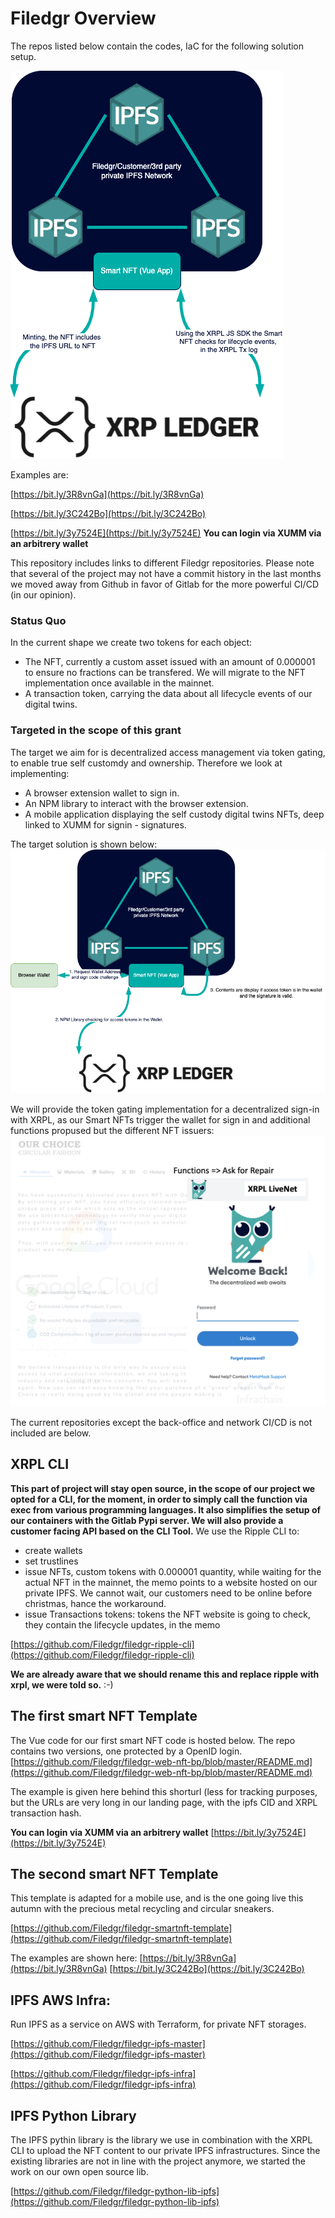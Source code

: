 # Filedgr Overview

The repos listed below contain the codes, IaC for the following solution setup.

![Infra Image](https://github.com/Filedgr/filedgr-overview/blob/main/SmartNFTDiamgram.drawio.png)

Examples are:

[https://bit.ly/3R8vnGa](https://bit.ly/3R8vnGa)

[https://bit.ly/3C242Bo](https://bit.ly/3C242Bo)

[https://bit.ly/3y7524E](https://bit.ly/3y7524E) __You can login via XUMM via an arbitrery wallet__

This repository includes links to different Filedgr repositories. Please note that several of the project may not have a commit history in the last months we moved away from Github in favor of Gitlab for the more powerful CI/CD (in our opinion).

### Status Quo
In the current shape we create two tokens for each object:
- The NFT, currently a custom asset issued with an amount of 0.000001 to ensure no fractions can be transfered. We will migrate to the NFT implementation once available in the mainnet. 
- A transaction token, carrying the data about all lifecycle events of our digital twins.

### Targeted in the scope of this grant
The target we aim for is decentralized access management via token gating, to enable true self customdy and ownership. Therefore we look at implementing:
- A browser extension wallet to sign in.
- An NPM library to interact with the browser extension.
- A mobile application displaying the self custody digital twins NFTs, deep linked to XUMM for signin - signatures.

The target solution is shown below:
![Infra Image](https://github.com/Filedgr/filedgr-overview/blob/main/SmartNFTDiamgram2.drawio.png)

We will provide the token gating implementation for a decentralized sign-in with XRPL, as our Smart NFTs trigger the wallet for sign in and additional functions propused but the different NFT issuers:
![Infra Image](https://github.com/Filedgr/filedgr-overview/blob/main/Screenshot%202022-10-06%20at%2013.53.44.png)

The current repositories except the back-office and network CI/CD is not included are below.

## XRPL CLI
__This part of project will stay open source, in the scope of our project we opted for a CLI, for the moment, in order to simply call the function via exec from various programming languages. It also simplifies the setup of our containers with the Gitlab Pypi server. We will also provide a customer facing API based on the CLI Tool.__
We use the Ripple CLI to:
- create wallets
- set trustlines
- issue NFTs, custom tokens with 0.000001 quantity, while waiting for the actual NFT in the mainnet, the memo points to a website hosted on our private IPFS. We cannot wait, our customers need to be online before christmas, hance the workaround.
- issue Transactions tokens: tokens the NFT website is going to check, they contain the lifecycle updates, in the memo

[https://github.com/Filedgr/filedgr-ripple-cli](https://github.com/Filedgr/filedgr-ripple-cli)

__We are already aware that we should rename this and replace ripple with xrpl, we were told so.__ :-)

## The first smart NFT Template

The Vue code for our first smart NFT code is hosted below. The repo contains two versions, one protected by a OpenID login.
[https://github.com/Filedgr/filedgr-web-nft-bp/blob/master/README.md](https://github.com/Filedgr/filedgr-web-nft-bp/blob/master/README.md)

The example is given here behind this shorturl (less for tracking purposes, but the URLs are very long in our landing page, with the ipfs CID and XRPL transaction hash.

__You can login via XUMM via an arbitrery wallet__
[https://bit.ly/3y7524E](https://bit.ly/3y7524E)

## The second smart NFT Template

This template is adapted for a mobile use, and is the one going live this autumn with the precious metal recycling and circular sneakers.

[https://github.com/Filedgr/filedgr-smartnft-template](https://github.com/Filedgr/filedgr-smartnft-template)

The examples are shown here:
[https://bit.ly/3R8vnGa](https://bit.ly/3R8vnGa)
[https://bit.ly/3C242Bo](https://bit.ly/3C242Bo)

## IPFS AWS Infra:
Run IPFS as a service on AWS with Terraform, for private NFT storages.

[https://github.com/Filedgr/filedgr-ipfs-master](https://github.com/Filedgr/filedgr-ipfs-master)

[https://github.com/Filedgr/filedgr-ipfs-infra](https://github.com/Filedgr/filedgr-ipfs-infra)

## IPFS Python Library

The IPFS pythin library is the library we use in combination with the XRPL CLI to upload the NFT content to our private IPFS infrastructures. Since the existing libraries are not in line with the project anymore, we started the work on our own open source lib.

[https://github.com/Filedgr/filedgr-python-lib-ipfs](https://github.com/Filedgr/filedgr-python-lib-ipfs)





